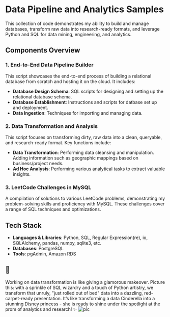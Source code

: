 # Data Pipeline and Analytics Samples

This collection of code demonstrates my ability to build and manage databases, transform raw data into research-ready formats, and leverage Python and SQL for data mining, engineering, and analytics.

## Components Overview

### 1. End-to-End Data Pipeline Builder

This script showcases the end-to-end process of building a relational database from scratch and hosting it on the cloud. It includes:

- **Database Design Schema**: SQL scripts for designing and setting up the relational database schema.
- **Database Establishment**: Instructions and scripts for datbase set up and deployment.
- **Data Ingestion**: Techniques for importing and managing data.

### 2. Data Transformation and Analysis

This script focuses on transforming dirty, raw data into a clean, queryable, and research-ready format. Key functions include:

- **Data Transformation**: Performing data cleansing and manipulation. Adding information such as geographic mappings based on business/project needs.
- **Ad Hoc Analysis**: Performing various analytical tasks to extract valuable insights.

### 3. LeetCode Challenges in MySQL

A compilation of solutions to various LeetCode problems, demonstrating my problem-solving skills and proficiency with MySQL. These challenges cover a range of SQL techniques and optimizations.

## Tech Stack

- **Languages & Libraries**: Python, SQL, Regular Expression(re), io, SQLAlchemy, pandas, numpy, sqlite3, etc.
- **Databases**: PostgreSQL
- **Tools**: pgAdmin, Amazon RDS

## 🧸
Working on data transformation is like giving a glamorous makeover. Picture this: with a sprinkle of SQL wizardry and a touch of Python artistry, we transform that unruly, "just rolled out of bed" data into a dazzling, red-carpet-ready presentation. It’s like transforming a data Cinderella into a stunning Disney princess - she is ready to shine under the spotlight at the prom of analytics and research! ✨
![pic](https://github.com/user-attachments/assets/243d4d5e-5a7c-48d1-86af-2ac074a824f6)

